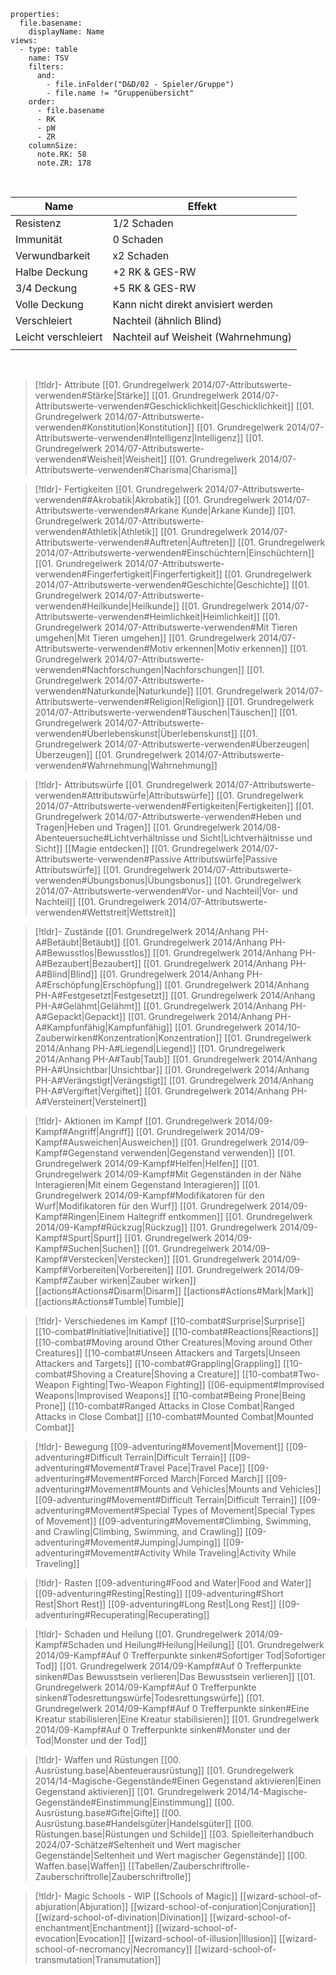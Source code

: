 
```base
properties:
  file.basename:
    displayName: Name
views:
  - type: table
    name: TSV
    filters:
      and:
        - file.inFolder("D&D/02 - Spieler/Gruppe")
        - file.name != "Gruppenübersicht"
    order:
      - file.basename
      - RK
      - pW
      - ZR
    columnSize:
      note.RK: 58
      note.ZR: 178

```

<br>

| Name                | Effekt                              |
| ------------------- | ----------------------------------- |
| Resistenz           | 1/2 Schaden                         |
| Immunität           | 0 Schaden                           |
| Verwundbarkeit      | x2 Schaden                          |
| Halbe Deckung       | +2 RK & GES-RW                      |
| 3/4 Deckung         | +5 RK & GES-RW                      |
| Volle Deckung       | Kann nicht direkt anvisiert werden  |
| Verschleiert        | Nachteil (ähnlich Blind)            |
| Leicht verschleiert | Nachteil auf Weisheit (Wahrnehmung) |
|                     |                                     |

<br>

> [!tldr]- Attribute
> [[01. Grundregelwerk 2014/07-Attributswerte-verwenden#Stärke|Stärke]]
> [[01. Grundregelwerk 2014/07-Attributswerte-verwenden#Geschicklichkeit|Geschicklichkeit]]
> [[01. Grundregelwerk 2014/07-Attributswerte-verwenden#Konstitution|Konstitution]]
> [[01. Grundregelwerk 2014/07-Attributswerte-verwenden#Intelligenz|Intelligenz]]
> [[01. Grundregelwerk 2014/07-Attributswerte-verwenden#Weisheit|Weisheit]]
> [[01. Grundregelwerk 2014/07-Attributswerte-verwenden#Charisma|Charisma]]

> [!tldr]- Fertigkeiten
> [[01. Grundregelwerk 2014/07-Attributswerte-verwenden##Akrobatik|Akrobatik]]
> [[01. Grundregelwerk 2014/07-Attributswerte-verwenden#Arkane Kunde|Arkane Kunde]]
> [[01. Grundregelwerk 2014/07-Attributswerte-verwenden#Athletik|Athletik]]
> [[01. Grundregelwerk 2014/07-Attributswerte-verwenden#Auftreten|Auftreten]]
> [[01. Grundregelwerk 2014/07-Attributswerte-verwenden#Einschüchtern|Einschüchtern]]
> [[01. Grundregelwerk 2014/07-Attributswerte-verwenden#Fingerfertigkeit|Fingerfertigkeit]]
> [[01. Grundregelwerk 2014/07-Attributswerte-verwenden#Geschichte|Geschichte]]
> [[01. Grundregelwerk 2014/07-Attributswerte-verwenden#Heilkunde|Heilkunde]]
> [[01. Grundregelwerk 2014/07-Attributswerte-verwenden#Heimlichkeit|Heimlichkeit]]
> [[01. Grundregelwerk 2014/07-Attributswerte-verwenden#Mit Tieren umgehen|Mit Tieren umgehen]]
> [[01. Grundregelwerk 2014/07-Attributswerte-verwenden#Motiv erkennen|Motiv erkennen]]
> [[01. Grundregelwerk 2014/07-Attributswerte-verwenden#Nachforschungen|Nachforschungen]]
> [[01. Grundregelwerk 2014/07-Attributswerte-verwenden#Naturkunde|Naturkunde]]
> [[01. Grundregelwerk 2014/07-Attributswerte-verwenden#Religion|Religion]]
> [[01. Grundregelwerk 2014/07-Attributswerte-verwenden#Täuschen|Täuschen]]
> [[01. Grundregelwerk 2014/07-Attributswerte-verwenden#Überlebenskunst|Überlebenskunst]]
> [[01. Grundregelwerk 2014/07-Attributswerte-verwenden#Überzeugen|Überzeugen]]
> [[01. Grundregelwerk 2014/07-Attributswerte-verwenden#Wahrnehmung|Wahrnehmung]]

> [!tldr]- Attributswürfe
>[[01. Grundregelwerk 2014/07-Attributswerte-verwenden#Attributswürfe|Attributswürfe]]
>[[01. Grundregelwerk 2014/07-Attributswerte-verwenden#Fertigkeiten|Fertigkeiten]]
> [[01. Grundregelwerk 2014/07-Attributswerte-verwenden#Heben und Tragen|Heben und Tragen]]
>[[01. Grundregelwerk 2014/08-Abenteuersuche#Lichtverhältnisse und Sicht|Lichtverhältnisse und Sicht]]
> [[Magie entdecken]]
> [[01. Grundregelwerk 2014/07-Attributswerte-verwenden#Passive Attributswürfe|Passive Attributswürfe]]
> [[01. Grundregelwerk 2014/07-Attributswerte-verwenden#Übungsbonus|Übungsbonus]]
> [[01. Grundregelwerk 2014/07-Attributswerte-verwenden#Vor- und Nachteil|Vor- und Nachteil]]
> [[01. Grundregelwerk 2014/07-Attributswerte-verwenden#Wettstreit|Wettstreit]]

> [!tldr]- Zustände
> [[01. Grundregelwerk 2014/Anhang PH-A#Betäubt|Betäubt]]
> [[01. Grundregelwerk 2014/Anhang PH-A#Bewusstlos|Bewusstlos]]
> [[01. Grundregelwerk 2014/Anhang PH-A#Bezaubert|Bezaubert]]
> [[01. Grundregelwerk 2014/Anhang PH-A#Blind|Blind]]
> [[01. Grundregelwerk 2014/Anhang PH-A#Erschöpfung|Erschöpfung]]
> [[01. Grundregelwerk 2014/Anhang PH-A#Festgesetzt|Festgesetzt]]
> [[01. Grundregelwerk 2014/Anhang PH-A#Gelähmt|Gelähmt]]
> [[01. Grundregelwerk 2014/Anhang PH-A#Gepackt|Gepackt]]
> [[01. Grundregelwerk 2014/Anhang PH-A#Kampfunfähig|Kampfunfähig]]
> [[01. Grundregelwerk 2014/10-Zauberwirken#Konzentration|Konzentration]]
> [[01. Grundregelwerk 2014/Anhang PH-A#Liegend|Liegend]]
> [[01. Grundregelwerk 2014/Anhang PH-A#Taub|Taub]]
> [[01. Grundregelwerk 2014/Anhang PH-A#Unsichtbar|Unsichtbar]]
> [[01. Grundregelwerk 2014/Anhang PH-A#Verängstigt|Verängstigt]]
> [[01. Grundregelwerk 2014/Anhang PH-A#Vergiftet|Vergiftet]]
> [[01. Grundregelwerk 2014/Anhang PH-A#Versteinert|Versteinert]]

> [!tldr]- Aktionen im Kampf
> [[01. Grundregelwerk 2014/09-Kampf#Angriff|Angriff]]
> [[01. Grundregelwerk 2014/09-Kampf#Ausweichen|Ausweichen]]
> [[01. Grundregelwerk 2014/09-Kampf#Gegenstand verwenden|Gegenstand verwenden]]
> [[01. Grundregelwerk 2014/09-Kampf#Helfen|Helfen]]
> [[01. Grundregelwerk 2014/09-Kampf#Mit Gegenständen in der Nähe Interagieren|Mit einem Gegenstand Interagieren]]
> [[01. Grundregelwerk 2014/09-Kampf#Modifikatoren für den Wurf|Modifikatoren für den Wurf]]
> [[01. Grundregelwerk 2014/09-Kampf#Ringen|Einem Haltegriff entkommen]]
> [[01. Grundregelwerk 2014/09-Kampf#Rückzug|Rückzug]]
> [[01. Grundregelwerk 2014/09-Kampf#Spurt|Spurt]]
> [[01. Grundregelwerk 2014/09-Kampf#Suchen|Suchen]]
> [[01. Grundregelwerk 2014/09-Kampf#Verstecken|Verstecken]]
> [[01. Grundregelwerk 2014/09-Kampf#Vorbereiten|Vorbereiten]]
> [[01. Grundregelwerk 2014/09-Kampf#Zauber wirken|Zauber wirken]]
> [[actions#Actions#Disarm|Disarm]]
> [[actions#Actions#Mark|Mark]]
> [[actions#Actions#Tumble|Tumble]]

> [!tldr]- Verschiedenes im Kampf
> [[10-combat#Surprise|Surprise]]
> [[10-combat#Initiative|Initiative]]
> [[10-combat#Reactions|Reactions]]
> [[10-combat#Moving around Other Creatures|Moving around Other Creatures]]
> [[10-combat#Unseen Attackers and Targets|Unseen Attackers and Targets]]
> [[10-combat#Grappling|Grappling]]
> [[10-combat#Shoving a Creature|Shoving a Creature]]
> [[10-combat#Two-Weapon Fighting|Two-Weapon Fighting]]
> [[06-equipment#Improvised Weapons|Improvised Weapons]]
> [[10-combat#Being Prone|Being Prone]]
> [[10-combat#Ranged Attacks in Close Combat|Ranged Attacks in Close Combat]]
> [[10-combat#Mounted Combat|Mounted Combat]]

> [!tldr]- Bewegung
> [[09-adventuring#Movement|Movement]]
> [[09-adventuring#Difficult Terrain|Difficult Terrain]]
> [[09-adventuring#Movement#Travel Pace|Travel Pace]]
> [[09-adventuring#Movement#Forced March|Forced March]]
> [[09-adventuring#Movement#Mounts and Vehicles|Mounts and Vehicles]]
> [[09-adventuring#Movement#Difficult Terrain|Difficult Terrain]]
> [[09-adventuring#Movement#Special Types of Movement|Special Types of Movement]]
> [[09-adventuring#Movement#Climbing, Swimming, and Crawling|Climbing, Swimming, and Crawling]]
> [[09-adventuring#Movement#Jumping|Jumping]]
> [[09-adventuring#Movement#Activity While Traveling|Activity While Traveling]]

> [!tldr]- Rasten
> [[09-adventuring#Food and Water|Food and Water]]
> [[09-adventuring#Resting|Resting]]
> [[09-adventuring#Short Rest|Short Rest]]
> [[09-adventuring#Long Rest|Long Rest]]
> [[09-adventuring#Recuperating|Recuperating]]

> [!tldr]- Schaden und Heilung
> [[01. Grundregelwerk 2014/09-Kampf#Schaden und Heilung#Heilung|Heilung]]
> [[01. Grundregelwerk 2014/09-Kampf#Auf 0 Trefferpunkte sinken#Sofortiger Tod|Sofortiger Tod]]
> [[01. Grundregelwerk 2014/09-Kampf#Auf 0 Trefferpunkte sinken#Das Bewusstsein verlieren|Das Bewusstsein verlieren]]
> [[01. Grundregelwerk 2014/09-Kampf#Auf 0 Trefferpunkte sinken#Todesrettungswürfe|Todesrettungswürfe]]
> [[01. Grundregelwerk 2014/09-Kampf#Auf 0 Trefferpunkte sinken#Eine Kreatur stabilisieren|Eine Kreatur stabilisieren]]
> [[01. Grundregelwerk 2014/09-Kampf#Auf 0 Trefferpunkte sinken#Monster und der Tod|Monster und der Tod]]

> [!tldr]- Waffen und Rüstungen
> [[00. Ausrüstung.base|Abenteuerausrüstung]]
> [[01. Grundregelwerk 2014/14-Magische-Gegenstände#Einen Gegenstand aktivieren|Einen Gegenstand aktivieren]]
> [[01. Grundregelwerk 2014/14-Magische-Gegenstände#Einstimmung|Einstimmung]]
> [[00. Ausrüstung.base#Gifte|Gifte]]
> [[00. Ausrüstung.base#Handelsgüter|Handelsgüter]]
> [[00. Rüstungen.base|Rüstungen und Schilde]]
> [[03. Spielleiterhandbuch 2024/07-Schätze#Seltenheit und Wert magischer Gegenstände|Seltenheit und Wert magischer Gegenstände]]
> [[00. Waffen.base|Waffen]]
> [[Tabellen/Zauberschriftrolle-Zauberschriftrolle|Zauberschriftrolle]]


> [!tldr]- Magic Schools - WIP
> [[Schools of Magic]]
> [[wizard-school-of-abjuration|Abjuration]]
> [[wizard-school-of-conjuration|Conjuration]]
> [[wizard-school-of-divination|Divination]]
> [[wizard-school-of-enchantment|Enchantment]]
> [[wizard-school-of-evocation|Evocation]]
> [[wizard-school-of-illusion|Illusion]]
> [[wizard-school-of-necromancy|Necromancy]]
> [[wizard-school-of-transmutation|Transmutation]]